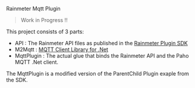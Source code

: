 Rainmeter Mqtt Plugin

> Work in Progress !!

This project consists of 3 parts:

- API : The Rainmeter API files as published in the [Rainmeter Plugin SDK][1]
- M2Mqtt : [MQTT Client Library for .Net][2]
- MqttPlugin : The actual glue that binds the Rainmeter API and the Paho MQTT .Net client.

[1]:https://github.com/rainmeter/rainmeter-plugin-sdk
[2]:https://github.com/eclipse/paho.mqtt.m2mqtt

The MqttPlugin is a modified version of the ParentChild Plugin exaple from the SDK.